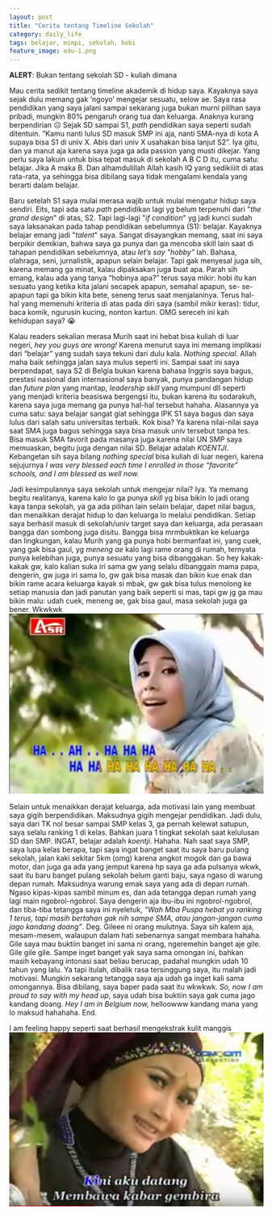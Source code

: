 ```yaml
---
layout: post
title: "Cerita tentang Timeline Sekolah"
category: daily_life
tags: belajar, mimpi, sekolah, hobi
feature_image: edu-1.png
---  
```


__ALERT__: Bukan tentang sekolah SD - kuliah dimana

Mau cerita sedikit tentang timeline akademik di hidup saya.
Kayaknya saya sejak dulu memang gak ‘ngoyo’ mengejar sesuatu, selow ae. Saya rasa pendidikan yang saya jalani sampai sekarang juga bukan murni pilihan saya pribadi, mungkin 80% pengaruh orang tua dan keluarga. Anaknya kurang berpendirian ☹ Sejak SD sampai S1, _path_ pendidikan saya seperti sudah ditentuin. “Kamu nanti lulus SD masuk SMP ini aja, nanti SMA-nya di kota A supaya bisa S1 di univ X. Abis dari univ X usahakan bisa lanjut S2”. Iya gitu, dan ya manut aja karena saya juga ga ada passion yang musti dikejar. Yang perlu saya lakuin untuk bisa tepat masuk di sekolah A B C D itu, cuma satu: belajar. Jika A maka B. Dan alhamdulillah Allah kasih IQ yang sedikiiiit di atas rata-rata, ya sehingga bisa dibilang saya tidak mengalami kendala yang berarti dalam belajar.

Baru setelah S1 saya mulai merasa wajib untuk mulai mengatur hidup saya sendiri. Eits, tapi ada satu _path_ pendidikan lagi yg belum terpenuhi dari "_the grand design_" di atas, S2. Tapi lagi-lagi "_if condition_" yg jadi kunci sudah saya laksanakan pada tahap pendidikan sebelumnya (S1): belajar. Kayaknya belajar emang jadi "_talent_" saya. Sangat disayangkan memang, saat ini saya berpikir demikian, bahwa saya ga punya dan ga mencoba skill lain saat di tahapan pendidikan sebelumnya, atau _let’s say "hobby"_ lah. Bahasa, olahraga, seni, jurnalistik, apapun selain belajar. Tapi gak menyesal juga sih, karena memang ga minat, kalau dipaksakan juga buat apa. Parah sih emang, kalau ada yang tanya “hobinya apa?” terus saya mikir: hobi itu kan sesuatu yang ketika kita jalani secapek apapun, semahal apapun, se- se- apapun tapi ga bikin kita bete, seneng terus saat menjalaninya. Terus hal-hal yang memenuhi kriteria di atas pada diri saya (sambil mikir keras): tidur, baca komik, ngurusin kucing, nonton kartun. OMG sereceh ini kah kehidupan saya? 😭

Kalau readers sekalian merasa Murih saat ini hebat bisa kuliah di luar negeri, _hey you guys are wrong!_ Karena menurut saya ini memang implikasi dari “belajar” yang sudah saya tekuni dari dulu kala. _Nothing special_. Allah maha baik sehingga jalan saya mulus seperti ini. Sampai saat ini saya berpendapat, saya S2 di Belgia bukan karena bahasa Inggris saya bagus, prestasi nasional dan internasional saya banyak, punya pandangan hidup dan _future plan_ yang mantap, _leadership skill_ yang mumpuni dll seperti yang menjadi kriteria beasiswa bergengsi itu, bukan karena itu sodarakuh, karena saya juga memang ga punya hal-hal tersebut hahaha. Alasannya ya cuma satu: saya belajar sangat giat sehingga IPK S1 saya bagus dan saya lulus dari salah satu universitas terbaik. Kok bisa? Ya karena nilai-nilai saya saat SMA juga bagus sehingga saya bisa masuk univ tersebut tanpa tes. Bisa masuk SMA favorit pada masanya juga karena nilai UN SMP saya memuaskan, begitu juga dengan nilai SD. Belajar adalah _KOENTJI_. Kebangetan sih saya bilang _nothing special_ bisa kuliah di luar negeri, karena sejujurnya _I was very blessed each time I enrolled in those “favorite” schools, and I am blessed as well now._

Jadi kesimpulannya saya sekolah untuk mengejar nilai? Iya. Ya memang begitu realitanya, karena kalo lo ga punya _skill_ yg bisa bikin lo jadi orang kaya tanpa sekolah, ya ga ada pilihan lain selain belajar, dapet nilai bagus, dan menaikkan derajat hidup lo dan keluarga lo melalui pendidikan. Setiap saya berhasil masuk di sekolah/univ target saya dan keluarga, ada perasaan bangga dan sombong juga disitu. Bangga bisa mrmbuktikan ke keluarga dan lingkungan, kalau Murih yang ga punya hobi bermanfaat ini, yang cuek, yang gak bisa gaul, yg _meneng ae_ kalo lagi rame orang di rumah, ternyata punya kelebihan juga, punya sesuatu yang bisa dibanggakan. So hey kakak-kakak gw, kalo kalian suka iri sama gw yang selalu dibanggain mama papa, dengerin, gw juga iri sama lo, gw gak bisa masak dan bikin kue enak dan bikin rame acara keluarga kayak si mbak, gw gak bisa tulus menolong ke setiap manusia dan jadi panutan yang baik seperti si mas, tapi gw jg ga mau bikin malu: udah cuek, meneng ae, gak bisa gaul, masa sekolah juga ga bener. Wkwkwk
![memes 1](/assets/img/memes-2.jpg)

Selain untuk menaikkan derajat keluarga, ada motivasi lain yang membuat saya gigih berpendidikan. Maksudnya gigih mengejar pendidikan. Jadi dulu, saya dari TK nol besar sampai SMP kelas 3, ga pernah kelewat satupun, saya selalu ranking 1 di kelas. Bahkan juara 1 tingkat sekolah saat kelulusan SD dan SMP. INGAT, belajar adalah _koentji_. Hahaha. Nah saat saya SMP, saya lupa kelas berapa, tapi saya ingat banget saat itu saya baru pulang sekolah, jalan kaki sekitar 5km (omg) karena angkot mogok dan ga bawa motor, dan juga ga ada yang jemput karena hp saya ga ada pulsanya wkwk, saat itu baru banget pulang sekolah belum ganti baju, saya ngaso di warung depan rumah. Maksudnya warung emak saya yang ada di depan rumah. Ngaso kipas-kipas sambil minum es, dan ada tetangga depan rumah yang lagi main ngobrol-ngobrol. Saya dengerin aja ibu-ibu ini ngobrol-ngobrol, dan tiba-tiba tetangga saya ini nyeletuk, _“Wah Mba Puspa hebat ya ranking 1 terus, tapi masih bertahan gak nih sampe SMA, atau jangan-jangan cuma jago kandang doang”_. Deg. Gileee ni orang mulutnya. Saya sih kalem aja, mesam-mesem, walaupun dalam hati sebenarnya sangat membara hahaha. Gile saya mau buktiin banget ini sama ni orang, ngeremehin banget aje gile. Gile gile gile. Sampe inget banget yak saya sama omongan ini, bahkan masih kebayang intonasi saat beliau berucap, padahal mungkin udah 10 tahun yang lalu. Ya tapi itulah, dibalik rasa tersinggung saya, itu malah jadi motivasi. Mungkin sekarang tetangga saya aja udah ga inget kali sama omongannya. Bisa dibilang, saya baper pada saat itu wkwkwk. _So, now I am proud to say with my head up_, saya udah bisa buktiin saya gak cuma jago kandang doang. _Hey I am in Belgium now,_ helloowww kandang mana yang lo maksud hahahaha. End.

I am feeling happy seperti saat berhasil mengekstrak kulit manggis
![memes 2](/assets/img/memes-3.jpg)

